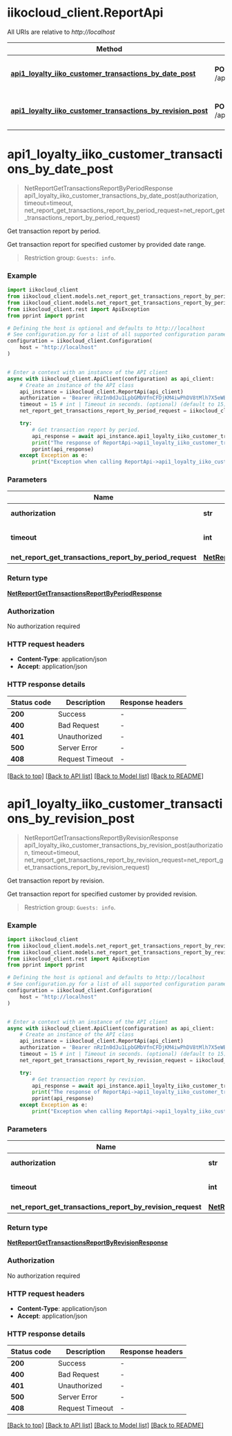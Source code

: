 # iikocloud_client.ReportApi

All URIs are relative to *http://localhost*

Method | HTTP request | Description
------------- | ------------- | -------------
[**api1_loyalty_iiko_customer_transactions_by_date_post**](ReportApi.md#api1_loyalty_iiko_customer_transactions_by_date_post) | **POST** /api/1/loyalty/iiko/customer/transactions/by_date | Get transaction report by period.
[**api1_loyalty_iiko_customer_transactions_by_revision_post**](ReportApi.md#api1_loyalty_iiko_customer_transactions_by_revision_post) | **POST** /api/1/loyalty/iiko/customer/transactions/by_revision | Get transaction report by revision.


# **api1_loyalty_iiko_customer_transactions_by_date_post**
> NetReportGetTransactionsReportByPeriodResponse api1_loyalty_iiko_customer_transactions_by_date_post(authorization, timeout=timeout, net_report_get_transactions_report_by_period_request=net_report_get_transactions_report_by_period_request)

Get transaction report by period.

Get transaction report for specified customer by provided date range.

 > Restriction group: `Guests: info`.

### Example


```python
import iikocloud_client
from iikocloud_client.models.net_report_get_transactions_report_by_period_request import NetReportGetTransactionsReportByPeriodRequest
from iikocloud_client.models.net_report_get_transactions_report_by_period_response import NetReportGetTransactionsReportByPeriodResponse
from iikocloud_client.rest import ApiException
from pprint import pprint

# Defining the host is optional and defaults to http://localhost
# See configuration.py for a list of all supported configuration parameters.
configuration = iikocloud_client.Configuration(
    host = "http://localhost"
)


# Enter a context with an instance of the API client
async with iikocloud_client.ApiClient(configuration) as api_client:
    # Create an instance of the API class
    api_instance = iikocloud_client.ReportApi(api_client)
    authorization = 'Bearer nRzIn0dJu1LpbGMbVfnCFDjKM4iwPhDV8tMlh7X5eWBR64iw' # str | Authorization token.
    timeout = 15 # int | Timeout in seconds. (optional) (default to 15)
    net_report_get_transactions_report_by_period_request = iikocloud_client.NetReportGetTransactionsReportByPeriodRequest() # NetReportGetTransactionsReportByPeriodRequest |  (optional)

    try:
        # Get transaction report by period.
        api_response = await api_instance.api1_loyalty_iiko_customer_transactions_by_date_post(authorization, timeout=timeout, net_report_get_transactions_report_by_period_request=net_report_get_transactions_report_by_period_request)
        print("The response of ReportApi->api1_loyalty_iiko_customer_transactions_by_date_post:\n")
        pprint(api_response)
    except Exception as e:
        print("Exception when calling ReportApi->api1_loyalty_iiko_customer_transactions_by_date_post: %s\n" % e)
```



### Parameters


Name | Type | Description  | Notes
------------- | ------------- | ------------- | -------------
 **authorization** | **str**| Authorization token. | 
 **timeout** | **int**| Timeout in seconds. | [optional] [default to 15]
 **net_report_get_transactions_report_by_period_request** | [**NetReportGetTransactionsReportByPeriodRequest**](NetReportGetTransactionsReportByPeriodRequest.md)|  | [optional] 

### Return type

[**NetReportGetTransactionsReportByPeriodResponse**](NetReportGetTransactionsReportByPeriodResponse.md)

### Authorization

No authorization required

### HTTP request headers

 - **Content-Type**: application/json
 - **Accept**: application/json

### HTTP response details

| Status code | Description | Response headers |
|-------------|-------------|------------------|
**200** | Success |  -  |
**400** | Bad Request |  -  |
**401** | Unauthorized |  -  |
**500** | Server Error |  -  |
**408** | Request Timeout |  -  |

[[Back to top]](#) [[Back to API list]](../README.md#documentation-for-api-endpoints) [[Back to Model list]](../README.md#documentation-for-models) [[Back to README]](../README.md)

# **api1_loyalty_iiko_customer_transactions_by_revision_post**
> NetReportGetTransactionsReportByRevisionResponse api1_loyalty_iiko_customer_transactions_by_revision_post(authorization, timeout=timeout, net_report_get_transactions_report_by_revision_request=net_report_get_transactions_report_by_revision_request)

Get transaction report by revision.

Get transaction report for specified customer by provided revision.

 > Restriction group: `Guests: info`.

### Example


```python
import iikocloud_client
from iikocloud_client.models.net_report_get_transactions_report_by_revision_request import NetReportGetTransactionsReportByRevisionRequest
from iikocloud_client.models.net_report_get_transactions_report_by_revision_response import NetReportGetTransactionsReportByRevisionResponse
from iikocloud_client.rest import ApiException
from pprint import pprint

# Defining the host is optional and defaults to http://localhost
# See configuration.py for a list of all supported configuration parameters.
configuration = iikocloud_client.Configuration(
    host = "http://localhost"
)


# Enter a context with an instance of the API client
async with iikocloud_client.ApiClient(configuration) as api_client:
    # Create an instance of the API class
    api_instance = iikocloud_client.ReportApi(api_client)
    authorization = 'Bearer nRzIn0dJu1LpbGMbVfnCFDjKM4iwPhDV8tMlh7X5eWBR64iw' # str | Authorization token.
    timeout = 15 # int | Timeout in seconds. (optional) (default to 15)
    net_report_get_transactions_report_by_revision_request = iikocloud_client.NetReportGetTransactionsReportByRevisionRequest() # NetReportGetTransactionsReportByRevisionRequest |  (optional)

    try:
        # Get transaction report by revision.
        api_response = await api_instance.api1_loyalty_iiko_customer_transactions_by_revision_post(authorization, timeout=timeout, net_report_get_transactions_report_by_revision_request=net_report_get_transactions_report_by_revision_request)
        print("The response of ReportApi->api1_loyalty_iiko_customer_transactions_by_revision_post:\n")
        pprint(api_response)
    except Exception as e:
        print("Exception when calling ReportApi->api1_loyalty_iiko_customer_transactions_by_revision_post: %s\n" % e)
```



### Parameters


Name | Type | Description  | Notes
------------- | ------------- | ------------- | -------------
 **authorization** | **str**| Authorization token. | 
 **timeout** | **int**| Timeout in seconds. | [optional] [default to 15]
 **net_report_get_transactions_report_by_revision_request** | [**NetReportGetTransactionsReportByRevisionRequest**](NetReportGetTransactionsReportByRevisionRequest.md)|  | [optional] 

### Return type

[**NetReportGetTransactionsReportByRevisionResponse**](NetReportGetTransactionsReportByRevisionResponse.md)

### Authorization

No authorization required

### HTTP request headers

 - **Content-Type**: application/json
 - **Accept**: application/json

### HTTP response details

| Status code | Description | Response headers |
|-------------|-------------|------------------|
**200** | Success |  -  |
**400** | Bad Request |  -  |
**401** | Unauthorized |  -  |
**500** | Server Error |  -  |
**408** | Request Timeout |  -  |

[[Back to top]](#) [[Back to API list]](../README.md#documentation-for-api-endpoints) [[Back to Model list]](../README.md#documentation-for-models) [[Back to README]](../README.md)

